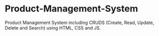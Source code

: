 # Product-Management-System
Product Management System including CRUDS (Create, Read, Update, Delete and Search) using HTML, CSS and JS.
